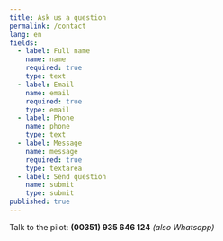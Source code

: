 ```yaml
---
title: Ask us a question
permalink: /contact
lang: en
fields:
  - label: Full name
    name: name
    required: true
    type: text
  - label: Email
    name: email
    required: true
    type: email
  - label: Phone
    name: phone
    type: text
  - label: Message
    name: message
    required: true
    type: textarea
  - label: Send question
    name: submit
    type: submit
published: true
---
```

Talk to the pilot:
**(00351) 935 646 124**
_(also Whatsapp)_
